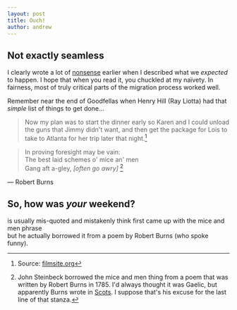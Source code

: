 ```yaml
---
layout: post
title: Ouch!
author: andrew
---
```



## Not exactly seamless

I clearly wrote a lot of [nonsense](/2015/10/30/t-minus/) earlier when I described what we _expected_ to happen. I hope that when you read it, you chuckled at my naïvety. In fairness, most of truly critical parts of the migration process worked well. 


Remember near the end of Goodfellas when Henry Hill (Ray Liotta) had that _simple_ list of things to get done... 

> Now my plan was to start the dinner early so Karen and I could unload the guns that Jimmy didn't want, and then get the package for Lois to take to Atlanta for her trip later that night.[^1]




>In proving foresight may be vain:   
>The best laid schemes o' mice an' men   
>Gang aft a-gley, _[often go awry]_ [^2]

 — Robert Burns  



## So, how was _your_ weekend?


[^1]: Source: [filmsite.org](http://www.filmsite.org/goodf3.html)

[^2]: John Steinbeck borrowed the mice and men thing from a poem that was written by Robert Burns in 1785. I'd always thought it was Gaelic, but apparently Burns wrote in [Scots](https://en.wikipedia.org/wiki/Scots_language). I suppose that's his excuse for the last line of that stanza.

is usually mis-quoted and mistakenly
think first came up with the mice and men phrase  
but he actually borrowed it from a poem by Robert Burns (who spoke funny).
